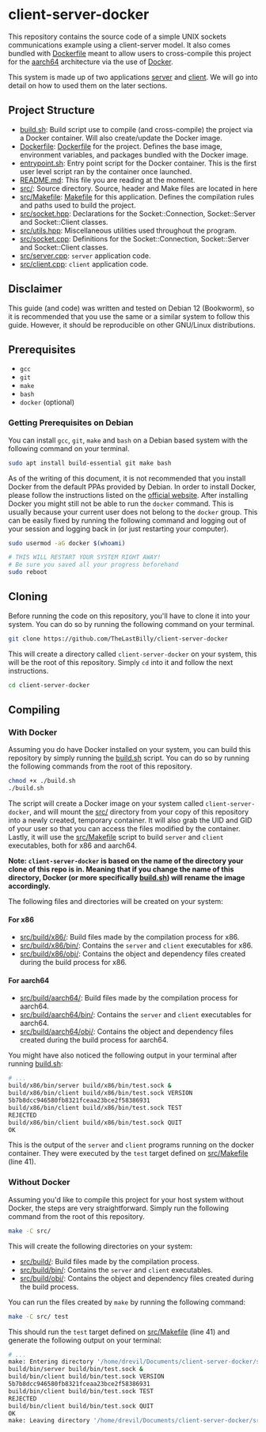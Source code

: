 # client-server-docker

This repository contains the source code of a simple UNIX sockets communications example using a client-server model. It also comes bundled with [Dockerfile](./Dockerfile) meant to allow users to cross-compile this project for the [aarch64](https://en.wikipedia.org/wiki/AArch64) architecture via the use of [Docker](https://en.wikipedia.org/wiki/Docker).

This system is made up of two applications [server](src/server.cpp) and [client](src/client.cpp). We will go into detail on how to used them on the later sections.

## Project Structure
- [build.sh](./build.sh): Build script use to compile (and cross-compile) the project via a Docker container. Will also create/update the Docker image.
- [Dockerfile](./Dockerfile): [Dockerfile](https://docs.docker.com/reference/dockerfile/) for the project. Defines the base image, environment variables, and packages bundled with the Docker image.
- [entrypoint.sh](./entrypoint.sh): Entry point script for the Docker container. This is the first user level script ran by the container once launched.
- [README.md](./README.md): This file you are reading at the moment.
- [src/](./src/): Source directory. Source, header and Make files are located in here
- [src/Makefile](src/Makefile): [Makefile](https://makefiletutorial.com/) for this application. Defines the compilation rules and paths used to build the project.
- [src/socket.hpp](src/socket.hpp): Declarations for the Socket::Connection, Socket::Server and Socket::Client classes.
- [src/utils.hpp](src/utils.hpp): Miscellaneous utilities used throughout the program.
- [src/socket.cpp](src/socket.cpp): Definitions for the Socket::Connection, Socket::Server and Socket::Client classes.
- [src/server.cpp](src/server.cpp): `server` application code.
- [src/client.cpp](src/client.cpp): `client` application code.

## Disclaimer
This guide (and code) was written and tested on Debian 12 (Bookworm), so it is recommended that you use the same or a similar system to follow this guide. However, it should be reproducible on other GNU/Linux distributions.

## Prerequisites
- `gcc`
- `git`
- `make`
- `bash`
- `docker` (optional)

### Getting Prerequisites on Debian
You can install `gcc`, `git`, `make` and `bash` on a Debian based system with the following command on your terminal.
```bash
sudo apt install build-essential git make bash
```

As of the writing of this document, it is not recommended that you install Docker from the default PPAs provided by Debian. In order to install Docker, please follow the instructions listed on the [official website](https://docs.docker.com/engine/install/debian/#install-using-the-repository). After installing Docker you might still not be able to run the `docker` command. This is usually because your current user does not belong to the `docker` group. This can be easily fixed by running the following command and logging out of your session and logging back in (or just restarting your computer).

```bash
sudo usermod -aG docker $(whoami)

# THIS WILL RESTART YOUR SYSTEM RIGHT AWAY!
# Be sure you saved all your progress beforehand
sudo reboot
```

## Cloning
Before running the code on this repository, you'll have to clone it into your system. You can do so by running the following command on your terminal.
```bash
git clone https://github.com/TheLastBilly/client-server-docker
```

This will create a directory called `client-server-docker` on your system, this will be the root of this repository. Simply `cd` into it and follow the next instructions.
```bash
cd client-server-docker
```

## Compiling
### With Docker
Assuming you do have Docker installed on your system, you can build this repository by simply running the [build.sh](./build.sh) script. You can do so by running the following commands from the root of this repository.

```bash
chmod +x ./build.sh
./build.sh
```

The script will create a Docker image on your system called `client-server-docker`, and will mount the [src/](src/) directory from your copy of this repository into a newly created, temporary container. It will also grab the UID and GID of your user so that you can access the files modified by the container. Lastly, it will use the [src/Makefile](src/Makefile) script to build `server` and `client` executables, both for x86 and aarch64.

**Note: `client-server-docker` is based on the name of the directory your clone of this repo is in. Meaning that if you change the name of this directory, Docker (or more specifically [build.sh](./build.sh)) will rename the image accordingly.**

The following files and directories will be created on your system:

#### For x86

- [src/build/x86/](src/build/): Build files made by the compilation process for x86.
- [src/build/x86/bin/](src/build/bin/): Contains the `server` and `client` executables for x86.
- [src/build/x86/obj/](src/build/obj/): Contains the object and dependency files created during the build process for x86.

#### For aarch64

- [src/build/aarch64/](src/build/): Build files made by the compilation process for aarch64.
- [src/build/aarch64/bin/](src/build/bin/): Contains the `server` and `client` executables for aarch64.
- [src/build/aarch64/obj/](src/build/obj/): Contains the object and dependency files created during the build process for aarch64.

You might have also noticed the following output in your terminal after running [build.sh](./build.sh):
```bash
# ...
build/x86/bin/server build/x86/bin/test.sock &
build/x86/bin/client build/x86/bin/test.sock VERSION
5b7b8dcc946580fb8321fceaa23bce2f58386931
build/x86/bin/client build/x86/bin/test.sock TEST
REJECTED
build/x86/bin/client build/x86/bin/test.sock QUIT
OK
```

This is the output of the `server` and `client` programs running on the docker container. They were executed by the `test` target defined on [src/Makefile](src/Makefile) (line 41).

### Without Docker
Assuming you'd like to compile this project for your host system without Docker, the steps are very straightforward. Simply run the following command from the root of this repository.

```bash
make -C src/
```

This will create the following directories on your system:
- [src/build/](src/build/): Build files made by the compilation process.
- [src/build/bin/](src/build/bin/): Contains the `server` and `client` executables.
- [src/build/obj/](src/build/obj/): Contains the object and dependency files created during the build process.

You can run the files created by `make` by running the following command:
```bash
make -C src/ test
```

This should run the `test` target defined on [src/Makefile](src/Makefile) (line 41) and generate the following output on your terminal:
```bash
# ...
make: Entering directory '/home/drevil/Documents/client-server-docker/src'
build/bin/server build/bin/test.sock &
build/bin/client build/bin/test.sock VERSION
5b7b8dcc946580fb8321fceaa23bce2f58386931
build/bin/client build/bin/test.sock TEST
REJECTED
build/bin/client build/bin/test.sock QUIT
OK
make: Leaving directory '/home/drevil/Documents/client-server-docker/src'
```

